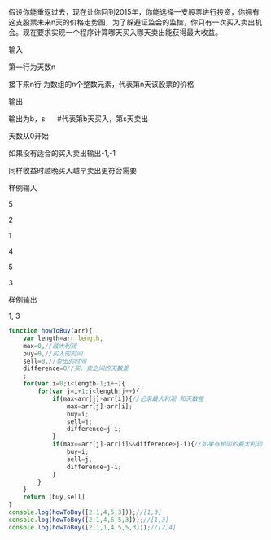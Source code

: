 假设你能重返过去，现在让你回到2015年，你能选择一支股票进行投资，你拥有这支股票未来n天的价格走势图，为了躲避证监会的监控，你只有一次买入卖出机会。现在要求实现一个程序计算哪天买入哪天卖出能获得最大收益。

输入

第一行为天数n

接下来n行 为数组的n个整数元素，代表第n天该股票的价格

输出

输出为b，s      #代表第b天买入，第s天卖出

天数从0开始

如果没有适合的买入卖出输出-1,-1

同样收益时越晚买入越早卖出更符合需要

样例输入

5

2

1

4

5

3

样例输出

1, 3

```javascript
function howToBuy(arr){
    var length=arr.length,
    max=0,//最大利润
    buy=0,//买入的时间
    sell=0,//卖出的时间
    difference=0//买、卖之间的天数差
    ;
    for(var i=0;i<length-1;i++){
        for(var j=i+1;j<length;j++){
            if(max<arr[j]-arr[i]){//记录最大利润 和天数差
                max=arr[j]-arr[i];
                buy=i;
                sell=j;
                difference=j-i;
            }
            if(max==arr[j]-arr[i]&&difference>j-i){//如果有相同的最大利润 保证最晚买入最早卖出
                buy=i;
                sell=j;
                difference=j-i;
            }
        }
    }
    return [buy,sell]
}
console.log(howToBuy([2,1,4,5,3]));//[1,3]
console.log(howToBuy([2,1,4,6,5,3]));//[1,3]
console.log(howToBuy([2,1,1,4,5,5,3]));//[2,4]
```
